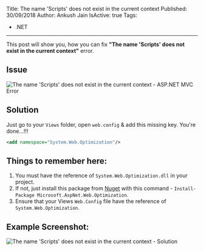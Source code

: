 Title: The name 'Scripts' does not exist in the current context
Published: 30/09/2018
Author: Ankush Jain
IsActive: true
Tags:
  - .NET
---
This post will show you, how you can fix **"The name 'Scripts' does not exist in the current context"** error.

## Issue

![The name 'Scripts' does not exist in the current context - ASP.NET MVC Error](/img/blogs/the-name-scripts-does-not-exist-in-the-current-context/the-name-scripts-does-not-exist-in-the-current-context_issue.png)

## Solution
Just go to your `Views` folder, open `web.config` & add this missing key. You're done...!!! 

```xml
<add namespace="System.Web.Optimization"/>
```

## Things to remember here: 
1. You must have the reference of `System.Web.Optimization.dll` in your project. 
2. If not, just install this package from [Nuget](https://www.nuget.org/packages/microsoft.aspnet.web.optimization) with this command - `Install-Package Microsoft.AspNet.Web.Optimization`. 
3. Ensure that your Views `Web.Config` file have the reference of `System.Web.Optimization`. 

## Example Screenshot: 
![The name 'Scripts' does not exist in the current context - Solution](/img/blogs/the-name-scripts-does-not-exist-in-the-current-context/the-name-scripts-does-not-exist-in-the-current-context.png)